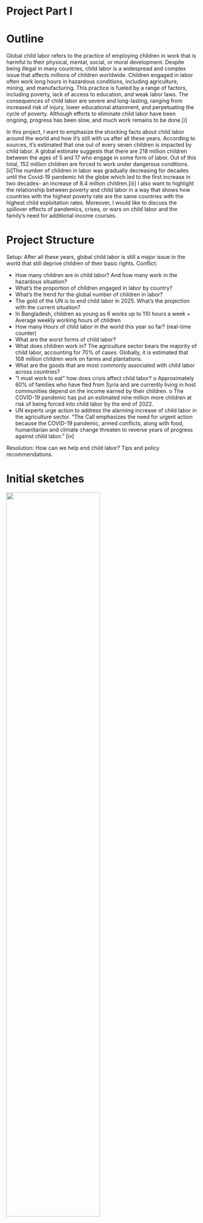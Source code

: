 # Project Part I

# Outline

Global child labor refers to the practice of employing children in work that is harmful to their physical, mental, social, or moral development. Despite being illegal in many countries, child labor is a widespread and complex issue that affects millions of children worldwide. Children engaged in labor often work long hours in hazardous conditions, including agriculture, mining, and manufacturing. This practice is fueled by a range of factors, including poverty, lack of access to education, and weak labor laws. The consequences of child labor are severe and long-lasting, ranging from increased risk of injury, lower educational attainment, and perpetuating the cycle of poverty. Although efforts to eliminate child labor have been ongoing, progress has been slow, and much work remains to be done.[i]

In this project, I want to emphasize the shocking facts about child labor around the world and how it’s still with us after all these years. According to sources, it’s estimated that one out of every seven children is impacted by child labor. A global estimate suggests that there are 218 million children between the ages of 5 and 17 who engage in some form of labor. Out of this total, 152 million children are forced to work under dangerous conditions.[ii]The number of children in labor was gradually decreasing for decades until the Covid-19 pandemic hit the globe which led to the first increase in two decades- an increase of 8.4 million children.[iii] I also want to highlight the relationship between poverty and child labor in a way that shows how countries with the highest poverty rate are the same countries with the highest child exploitation rates. Moreover, I would like to discuss the spillover effects of pandemics, crises, or wars on child labor and the family’s need for additional income courses. 

# Project Structure
Setup: 
After all these years, global child labor is still a major issue in the world that still deprive children of their basic rights.
Conflict:
* How many children are in child labor? And how many work in the hazardous situation?
* What’s the proportion of children engaged in labor by country?
* What’s the trend for the global number of children in labor? 
* The gold of the UN is to end child labor in 2025. What’s the projection with the current situation?
* In Bangladesh, children as young as 6 works up to 110 hours a week + Average weekly working hours of children
* How many Hours of child labor in the world this year so far? (real-time counter)
* What are the worst forms of child labor?
* What does children work in? The agriculture sector bears the majority of child labor, accounting for 70% of cases. Globally, it is estimated that 108 million children work on farms and plantations.
* What are the goods that are most commonly associated with child labor across countries?
* “I must work to eat” how does crisis affect child labor?
o	Approximately 60% of families who have fled from Syria and are currently living in host communities depend on the income earned by their children.
o	The COVID-19 pandemic has put an estimated nine million more children at risk of being forced into child labor by the end of 2022.
* UN experts urge action to address the alarming increase of child labor in the agriculture sector. “The Call emphasizes the need for urgent action because the COVID-19 pandemic, armed conflicts, along with food, humanitarian and climate change threaten to reverse years of progress against child labor.” [iv]


Resolution:
How can we help end child labor? Tips and policy recommendations. 

# Initial sketches
<img src="https://raw.githubusercontent.com/salghamdi93/alghamdi-portfolio/main/Project sketches o[3845].png" width="70%" height="70%">

# Data Sources 
1.	Children aged 5-17 years engaged in labor.
 Source: [https://ourworldindata.org/grapher/children-aged-5-17-years-engaged-in-labour?tab=table](https://ourworldindata.org/grapher/children-aged-5-17-years-engaged-in-labour?tab=table)
2.	Poverty rate by country
Source: [https://wisevoter.com/country-rankings/poverty-rate-by-country/](https://wisevoter.com/country-rankings/poverty-rate-by-country/)

3.	Distribution of population between different poverty thresholds up to 30 dollars
source: World Bank Data are based on primary household survey data obtained from government statistical agencies and World Bank country departments.

4.	Share of children in hazardous work by sex and age (%)
Source: [https://ilostat.ilo.org/topics/child-labour/](https://ilostat.ilo.org/topics/child-labour/)

5.	Global progress against child labor
Source: Report: child labor: global estimates 2020, trends and the road forward
[https://www.google.com/url?sa=t&rct=j&q=&esrc=s&source=web&cd=&ved=2ahUKEwihuLf-rZH9AhWFElkFHaR8DxcQFnoECAgQAQ&url=https%3A%2F%2Fdata.unicef.org%2Fwp-content%2Fuploads%2F2022%2F01%2FChild-Labour-Report-1_24.pdf&usg=AOvVaw3Vqi9srS1CDz805QHaVeFG](https://www.google.com/url?sa=t&rct=j&q=&esrc=s&source=web&cd=&ved=2ahUKEwihuLf-rZH9AhWFElkFHaR8DxcQFnoECAgQAQ&url=https%3A%2F%2Fdata.unicef.org%2Fwp-content%2Fuploads%2F2022%2F01%2FChild-Labour-Report-1_24.pdf&usg=AOvVaw3Vqi9srS1CDz805QHaVeFG)

6.	Prevalence of child labor by country
Source: [https://ilostat.ilo.org/topics/child-labour/](https://ilostat.ilo.org/topics/child-labour/)

7.	Proportion of children engaged in economic activity and household chores (%)
Source: [https://ilostat.ilo.org/resources/concepts-and-definitions/description-sustainable-development-labour-market-indicators/](https://ilostat.ilo.org/resources/concepts-and-definitions/description-sustainable-development-labour-market-indicators/)

8.	Goods that are most commonly associated with child labor across
Source: [https://www.dol.gov/sites/dolgov/files/ILAB/child_labor_reports/tda2022/2022ListofGoodsExcel.xlsx](https://www.dol.gov/sites/dolgov/files/ILAB/child_labor_reports/tda2022/2022ListofGoodsExcel.xlsx)

9.	Average working hours of children
Source: [https://ourworldindata.org/grapher/average-working-hours-of-children?tab=table](https://ourworldindata.org/grapher/average-working-hours-of-children?tab=table)

# Method and medium 
I would need to do more work on writing the text that will be along with the graphs and to decide what the topic and headlines will be. I also plan to use Shorthand to showcase the story, so I need to do more work on finding appropriate images and graphics that help in story flow and meaning.

# References

 i [https://www.ilo.org/ipec/facts/lang--en/index.htm](https://www.ilo.org/ipec/facts/lang--en/index.htm)<br>
 ii [https://www.theworldcounts.com/stories/child-labor-facts-and-statistics](https://www.theworldcounts.com/stories/child-labor-facts-and-statistics)<br>
 iii [https://www.theguardian.com/law/2021/jun/10/child-labour-worldwide-increases-for-first-time-in-20-yearsdeprive](https://www.theguardian.com/law/2021/jun/10/child-labour-worldwide-increases-for-first-time-in-20-yearsdeprive)<br>
 iv [https://www.ohchr.org/en/press-releases/2022/05/un-experts-urge-action-address-alarming-increase-child-labour-agriculture](https://www.ohchr.org/en/press-releases/2022/05/un-experts-urge-action-address-alarming-increase-child-labour-agriculture)<br>

